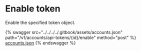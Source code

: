 # Enable token

Enable the specified token object.

{% swagger src="../../../../.gitbook/assets/accounts.json" path="/v1/accounts/api-tokens/{id}/enable" method="post" %}
[accounts.json](../../../../.gitbook/assets/accounts.json)
{% endswagger %}
